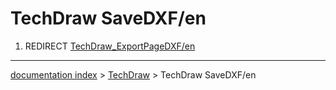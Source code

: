 # TechDraw SaveDXF/en
1.  REDIRECT [TechDraw\_ExportPageDXF/en](TechDraw_ExportPageDXF/en.md)

---
[documentation index](../README.md) > [TechDraw](TechDraw_Workbench.md) > TechDraw SaveDXF/en
